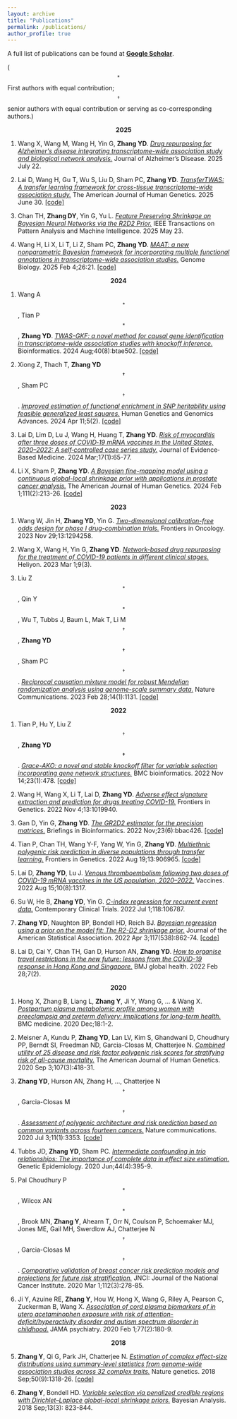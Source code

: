 ```yaml
---
layout: archive
title: "Publications"
permalink: /publications/
author_profile: true
---
```



A full list of publications can be found at 
[**Google Scholar**](https://scholar.google.com/citations?user=BQJDI9YAAAAJ&hl=en).

($$^*$$First authors with equal contribution;     $$^\dagger$$senior authors with equal contribution or serving as co-corresponding authors.)


<!---
**<center>Preprints</center>**
**<center>Publications</center>** 
-->



**<center>&nbsp;&nbsp;&nbsp;&nbsp;&nbsp;&nbsp;
2025</center>**

1. Wang X, Wang M,  Wang H,  Yin G,  __Zhang YD__.  [_Drug repurposing for Alzheimer's disease integrating transcriptome-wide association study and biological network analysis._](https://doi.org/10.1177/13872877251360009)  Journal of Alzheimer’s Disease. 2025 July 22.




1. Lai D,  Wang H, Gu T, Wu S, Liu D, Sham PC,  __Zhang YD__.  [_TransferTWAS: A transfer learning framework for cross-tissue transcriptome-wide association study._](https://doi.org/10.1016/j.ajhg.2025.06.006) The American Journal of Human Genetics. 2025 June 30. 
[[code]](https://github.com/daoyuan-lai/TransferTWAS)



1. Chan TH, __Zhang DY__, Yin G, Yu L. [_Feature Preserving Shrinkage on Bayesian Neural Networks via the R2D2 Prior._](https://ieeexplore.ieee.org/document/11011679) IEEE Transactions on Pattern Analysis and Machine Intelligence. 2025 May 23.



1. Wang H, Li X, Li T,  Li Z, Sham PC, __Zhang YD__. [_MAAT: a new nonparametric Bayesian framework for incorporating multiple functional annotations in transcriptome-wide association studies._](https://doi.org/10.1186/s13059-025-03485-x)  Genome Biology. 2025 Feb 4;26:21.
[[code]](https://github.com/wanghanmath/MAAT)
<!---
-->
**<center>2024</center>**

1. Wang A$$^*$$, Tian P$$^*$$, __Zhang YD__.  [_TWAS-GKF: a novel method for causal gene identification in transcriptome-wide association studies with knockoff inference._](https://doi.org/10.1093/bioinformatics/btae502)
Bioinformatics. 2024 Aug;40(8):btae502.
[[code]](https://github.com/AnqiWang2021/TWAS.GKF)


1. Xiong Z,  Thach T, __Zhang YD$$^\dagger$$__, Sham PC$$^\dagger$$.  [_Improved estimation of functional enrichment in SNP heritability using feasible generalized least squares._](https://pubmed.ncbi.nlm.nih.gov/38327050/)
 Human Genetics and Genomics Advances. 2024 Apr 11;5(2).
[[code]](https://github.com/xzw20046/gldsc)


1.  Lai D,  Lim D,  Lu J,  Wang H,  Huang T,  __Zhang YD__.   [_Risk of myocarditis after three doses of COVID‐19 mRNA vaccines in the United States, 2020–2022: A self‐controlled case series study._](http://dx.doi.org/10.1111/jebm.12595)   Journal of Evidence‐Based Medicine. 2024 Mar;17(1):65-77.





1. Li X,  Sham P,  __Zhang YD__.  [_A Bayesian fine-mapping model using a continuous global-local shrinkage prior with applications in prostate cancer analysis._](https://doi.org/10.1016/j.ajhg.2023.12.007) The American Journal of Human Genetics. 2024 Feb 1;111(2):213-26.
[[code]](https://github.com/xiangli428/h2D2)
<!---
-->
**<center>2023</center>**

1. Wang W, Jin H, __Zhang YD__,  Yin G. [_Two-dimensional calibration-free odds design for phase I drug-combination trials._](https://doi.org/10.3389/fonc.2023.1294258)
 Frontiers in Oncology. 2023 Nov 29;13:1294258.



1.  Wang X,   Wang H,   Yin G,   __Zhang YD__.   [_Network-based drug repurposing for the treatment of COVID-19 patients in different clinical stages._](https://doi.org/10.1016/j.heliyon.2023.e14059) 
Heliyon. 2023 Mar 1;9(3).



1. Liu Z$$^*$$, Qin Y$$^*$$, Wu T,   Tubbs J, Baum L, Mak T, Li M$$^\dagger$$, __Zhang YD$$^\dagger$$__, Sham PC$$^\dagger$$. 
[_Reciprocal causation mixture model for robust Mendelian randomization analysis using genome-scale summary data._](https://doi.org/10.1038/s41467-023-36490-4)
Nature Communications. 2023 Feb 28;14(1):1131.
[[code]](https://github.com/zpliu/MRCI)
<!---
-->
**<center>2022</center>**

1. Tian P, Hu Y, Liu Z$$^\dagger$$,  __Zhang YD$$^\dagger$$__. [_Grace-AKO: a novel and stable knockoff filter for variable selection incorporating gene network structures._](https://doi.org/10.1186/s12859-022-05016-y)
BMC bioinformatics. 2022 Nov 14;23(1):478.
[[code]](https://github.com/mxxptian/GraceAKO)



1. Wang H, Wang X, Li T, Lai D,  __Zhang YD__.   [_Adverse effect signature extraction and prediction for drugs treating COVID-19._](https://doi.org/10.3389/fgene.2022.1019940)
Frontiers in Genetics. 2022 Nov 4;13:1019940.




1. Gan D, Yin G, __Zhang YD__.  [_The GR2D2 estimator for the precision matrices._](https://academic.oup.com/bib/advance-article-abstract/doi/10.1093/bib/bbac426/6731716) Briefings in Bioinformatics. 2022 Nov;23(6):bbac426.
[[code]](https://github.com/RavenGan/GR2D2)


1. Tian P, Chan TH, Wang Y-F, Yang W, Yin G, __Zhang YD__. [_Multiethnic polygenic risk prediction in diverse populations through transfer learning._](https://www.frontiersin.org/journals/genetics/articles/10.3389/fgene.2022.906965/full)
Frontiers in Genetics. 2022 Aug 19;13:906965.
[[code]](https://github.com/mxxptian/TLMulti)




1. Lai D, __Zhang YD__, Lu J.  [_Venous thromboembolism following two doses of COVID-19 mRNA vaccines in the US population, 2020–2022._](https://www.mdpi.com/2076-393X/10/8/1317) Vaccines. 2022 Aug 15;10(8):1317.

1. Su W, He B, __Zhang YD__, Yin G.  [_C-index regression for recurrent event data._](https://pubmed.ncbi.nlm.nih.gov/35568377/)
Contemporary Clinical Trials. 2022 Jul 1;118:106787.




1. __Zhang YD__, Naughton BP, Bondell HD, Reich BJ.  [_Bayesian regression using a prior on the model fit: The R2-D2 shrinkage prior._](https://doi.org/10.1080/01621459.2020.1825449) Journal of the American Statistical Association. 2022 Apr 3;117(538):862-74.
[[code]](https://github.com/yandorazhang/R2D2)


1. Lai D, Cai Y, Chan TH, Gan D, Hurson AN, __Zhang YD__.  [_How to organise travel restrictions in the new future: lessons from the COVID-19 response in Hong Kong and Singapore._](https://doi.org/10.1136/bmjgh-2021-006975) BMJ global health. 2022 Feb 28;7(2).
<!---
-->
**<center>2020</center>**

1. Hong X, Zhang B, Liang L, __Zhang Y__, Ji Y, Wang G, ... & Wang X.   [_Postpartum plasma metabolomic profile among women with preeclampsia and preterm delivery: implications for long-term health._](https://bmcmedicine.biomedcentral.com/articles/10.1186/s12916-020-01741-4) BMC medicine. 2020 Dec;18:1-2.
 


1. Meisner A, Kundu P, __Zhang YD__, Lan LV, Kim S, Ghandwani D, Choudhury PP, Berndt SI, Freedman ND, Garcia-Closas M, Chatterjee N. [_Combined utility of 25 disease and risk factor polygenic risk scores for stratifying risk of all-cause mortality._](https://pubmed.ncbi.nlm.nih.gov/32758451/) The American Journal of Human Genetics. 2020 Sep 3;107(3):418-31.




1.  __Zhang  YD__,   Hurson AN, Zhang H, ...,  Chatterjee N$$^\dagger$$,  Garcia-Closas M$$^\dagger$$. [_Assessment of polygenic architecture and risk prediction based on common variants across fourteen cancers._](https://www.nature.com/articles/s41467-020-16483-3)
Nature communications. 2020 Jul 3;11(1):3353.
[[code]](https://github.com/yandorazhang/CancerEffectSize)

2. Tubbs JD, **Zhang YD**, Sham PC.  [_Intermediate confounding in trio relationships: The importance of complete data in effect size estimation._](https://onlinelibrary.wiley.com/doi/abs/10.1002/gepi.22294) Genetic Epidemiology. 2020 Jun;44(4):395-9.


4. Pal Choudhury P$$^*$$, Wilcox AN$$^*$$, Brook MN, **Zhang Y**, Ahearn T, Orr N, Coulson P, Schoemaker MJ, Jones ME, Gail MH, Swerdlow AJ,  Chatterjee N$$^\dagger$$,  Garcia-Closas M$$^\dagger$$.  [_Comparative validation of breast cancer risk prediction models and projections for future risk stratification._](https://doi.org/10.1093/jnci/djz113)  JNCI: Journal of the National Cancer Institute. 2020 Mar 1;112(3):278-85.



3. Ji Y, Azuine RE, **Zhang Y**, Hou W, Hong X, Wang G, Riley A, Pearson C, Zuckerman B, Wang X. [_Association of cord plasma biomarkers of in utero acetaminophen exposure with risk of attention-deficit/hyperactivity disorder and autism spectrum disorder in childhood._](https://jamanetwork.com/journals/jamapsychiatry/fullarticle/2753512)  JAMA psychiatry. 2020 Feb 1;77(2):180-9.
<!---
-->
**<center>2018</center>**


5. **Zhang Y**,  Qi G, Park JH, Chatterjee N.  [_Estimation of complex effect-size distributions using summary-level statistics from genome-wide association studies across 32 complex traits._](https://www.nature.com/articles/s41588-018-0193-x)  Nature genetics. 2018 Sep;50(9):1318-26.
 [[code]](https://github.com/yandorazhang/GENESIS)


6. **Zhang Y**, Bondell HD. [_Variable selection via penalized credible regions with Dirichlet–Laplace global-local shrinkage priors._](https://projecteuclid.org/euclid.ba/1508551721) 
Bayesian Analysis. 2018 Sep;13(3): 823-844.







